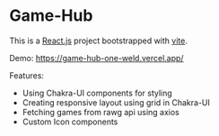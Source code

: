 # Game-Hub

This is a [React.js](https://reactjs.org/) project bootstrapped with [vite](https://vitejs.dev/).

Demo: https://game-hub-one-weld.vercel.app/

Features:
 - Using Chakra-UI components for styling
 - Creating responsive layout using grid in Chakra-UI
 - Fetching games from rawg api using axios
 - Custom Icon components
